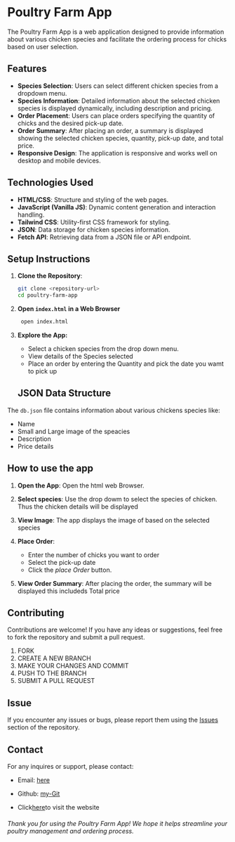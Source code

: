 # Poultry Farm App

The Poultry Farm App is a web application designed to provide information about various chicken species and facilitate the ordering process for chicks based on user selection.

## Features

- **Species Selection**: Users can select different chicken species from a dropdown menu.
- **Species Information**: Detailed information about the selected chicken species is displayed dynamically, including description and pricing.
- **Order Placement**: Users can place orders specifying the quantity of chicks and the desired pick-up date.
- **Order Summary**: After placing an order, a summary is displayed showing the selected chicken species, quantity, pick-up date, and total price.
- **Responsive Design**: The application is responsive and works well on desktop and mobile devices.

## Technologies Used

- **HTML/CSS**: Structure and styling of the web pages.
- **JavaScript (Vanilla JS)**: Dynamic content generation and interaction handling.
- **Tailwind CSS**: Utility-first CSS framework for styling.
- **JSON**: Data storage for chicken species information.
- **Fetch API**: Retrieving data from a JSON file or API endpoint.

## Setup Instructions

1. **Clone the Repository**:
   ```bash
   git clone <repository-url>
   cd poultry-farm-app

2. **Open `index.html` in a Web Browser**
   ```bash
    open index.html
   ```

3. **Explore the App:**
   - Select a chicken species from the drop down menu.
   - View details of the Species selected 
   - Place an order by entering the Quantity and pick the date you wamt to pick up

   ## JSON Data Structure


The `db.json` file contains information about various chickens species like:
   -  Name
   - Small and Large image of the speacies
   - Description
   - Price details 

   ## How to use the app

   1. **Open the App**: Open the html web Browser.

   2. **Select species**: Use the drop dowm to select the species of chicken. Thus the chicken details will be displayed
   3. **View Image**: The app displays the image of based on the selected species 

   4. **Place Order**: 
         - Enter the number of chicks you want to order 
         - Select the pick-up date 
         - Click the *place Order* button.

   5. **View Order Summary**: After placing the order, the summary will be displayed this includeds Total price 

## Contributing 
 Contributions are welcome! If you have any ideas or suggestions, feel free to fork the repository and submit a pull request.

 1. FORK
 2. CREATE A NEW BRANCH
 3. MAKE YOUR CHANGES AND COMMIT
 4. PUSH TO THE BRANCH
 5. SUBMIT A PULL REQUEST

 ## Issue
 If you encounter any issues or bugs, please report them using the [Issues](https://github.com/plug-keith/Phase-1-Project?tab=readme-ov-file) section of the repository.

## Contact
For any inquires or support, please contact:

- Email: [here](mailto:keith.mwai@student.moringaschool.com)
- Github: [my-Git](https://github.com/plug-keith)

- Click[here]()to visit the website
###### Thank you for using the Poultry Farm App! We hope it helps streamline your poultry management and ordering process.




